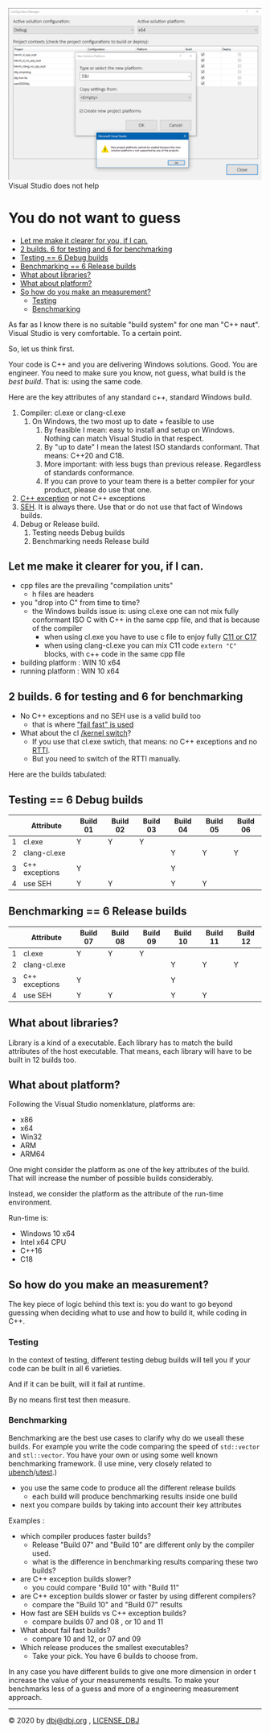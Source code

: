 
![vs](media/visualstudio_confusion.png)
Visual Studio does not help

<h1>You do not want to guess</h1>

- [Let me make it clearer for you, if I can.](#let-me-make-it-clearer-for-you-if-i-can)
- [2 builds. 6 for testing and 6 for benchmarking](#2-builds-6-for-testing-and-6-for-benchmarking)
- [Testing == 6 Debug builds](#testing--6-debug-builds)
- [Benchmarking == 6 Release builds](#benchmarking--6-release-builds)
- [What about libraries?](#what-about-libraries)
- [What about platform?](#what-about-platform)
- [So how do you make an measurement?](#so-how-do-you-make-an-measurement)
  - [Testing](#testing)
  - [Benchmarking](#benchmarking)

As far as I know there is no suitable "build system" for one man "C++ naut". Visual Studio is very comfortable. To a certain point.

So, let us think first.

Your code is C++ and you are delivering Windows solutions. Good. You are engineer. You need to make sure you know, not guess, what build is the *best build*. That is: using the same code. 

Here are the key attributes of any standard c++, standard Windows build.

1. Compiler: cl.exe or clang-cl.exe
   1. On Windows, the two most up to date + feasible to use
      1. By feasible I mean: easy to install and setup on Windows. Nothing can match Visual Studio in that respect.
      2. By "up to date" I mean the latest ISO standards conformant. That means: C++20 and C18.
      3. More important: with less bugs than previous release. Regardless of standards conformance.
      4. If you can prove to your team there is a better compiler for your product, please do use that one.
2. [C++ exception](http://www.open-std.org/jtc1/sc22/wg21/docs/papers/2019/p0709r4.pdf) or not C++ exceptions
3. [SEH](https://docs.microsoft.com/en-us/cpp/cpp/structured-exception-handling-c-cpp?view=msvc-160). It is always there. Use that or do not use that fact of Windows builds.
4. Debug or Release build. 
   1. Testing needs Debug builds
   2. Benchmarking needs Release build

## Let me make it clearer for you, if I can.

- cpp files are the prevailing "compilation units"
  - h files are headers 
- you "drop into C" from time to time?
  - the Windows builds issue is: using cl.exe one can not mix fully conformant ISO C with C++ in the same cpp file, and that is because of the compiler
    - when using cl.exe you have to use c file to enjoy fully [C11 or C17](https://docs.microsoft.com/en-us/cpp/build/reference/std-specify-language-standard-version?view=msvc-160)
    - when using clang-cl.exe you can mix C11 code `extern "C"` blocks, with c++ code in the same cpp file
- building platform : WIN 10 x64
- running  platform : WIN 10 x64

## 2 builds. 6 for testing and 6 for benchmarking

- No C++ exceptions and no SEH use is a valid build too
  - that is where ["fail fast" is used](https://docs.microsoft.com/en-us/cpp/intrinsics/fastfail?view=msvc-160#:~:text=The%20__fastfail%20intrinsic%20provides,to%20request%20immediate%20process%20termination.&text=After%20a%20fast%20fail%20request,then%20takes%20the%20appropriate%20action.)
- What about the cl [/kernel switch](https://docs.microsoft.com/en-us/cpp/build/reference/kernel-create-kernel-mode-binary?view=msvc-160)?
  - If you use that cl.exe swtich, that means: no C++ exceptions and no [RTTI](https://docs.microsoft.com/en-us/cpp/cpp/run-time-type-information?view=msvc-160). 
  - But you need to switch of the RTTI manually.

Here are the builds tabulated:

## Testing == 6 Debug builds


|   | Attribute      | Build 01| Build 02| Build 03| Build 04| Build 05| Build 06
|---|----------------|-------- |---------|---------|---------|---------|---------|
| 1 | cl.exe         | Y       | Y       | Y       |         |         |         |
| 2 | clang-cl.exe   |         |         |         |  Y      | Y       | Y       |
| 3 | c++ exceptions | Y       |         |         |  Y      |         |         |
| 4 | use SEH        | Y       | Y       |         |  Y      | Y       |         |


## Benchmarking == 6 Release builds


|   |  Attribute     | Build 07| Build 08| Build 09| Build 10| Build 11| Build 12
|---|----------------|-------- |---------|---------|---------|---------|---------|
| 1 | cl.exe         | Y       | Y       | Y       |         |         |         |
| 2 | clang-cl.exe   |         |         |         |  Y      | Y       | Y       |
| 3 | c++ exceptions | Y       |         |         |  Y      |         |         |
| 4 | use SEH        | Y       | Y       |         |  Y      | Y       |         |

## What about libraries?

Library is a kind of a executable. Each library has to match the build attributes of the host executable. That means, each library will have to be built in 12 builds too.

## What about platform?

Following the Visual Studio nomenklature, platforms are:

- x86
- x64
- Win32
- ARM
- ARM64

One might consider the platform as one of the key attributes of the build. That will increase the number of possible builds considerably.

Instead, we consider the platform as the attribute of the run-time environment.

Run-time is:

- Windows 10 x64
- Intel x64 CPU 
- C++16
- C18

## So how do you make an measurement?

The key piece of logic behind this text is: you do want to go beyond guessing when deciding what to use and how to build it, while coding in C++. 

### Testing

In the context of testing, different testing debug builds will tell you if your code can be built in all 6 varieties. 

And if it can be built, will it fail at runtime.

By no means first test then measure.

### Benchmarking

Benchmarking are the best use cases to clarify why do we useall these builds. For example you write the code comparing the speed of `std::vector` and `stl::vector`. You have your own or using some well known benchmarking framework. (I use mine, very closely related to [ubench](https://github.com/sheredom/ubench.h)/[utest](https://github.com/sheredom/utest.h).)

- you use the same code to produce all the different release builds
  - each build will produce benchmarking results inside one build
- next you compare builds by taking into account their key attributes

Examples :  

- which compiler produces faster builds?
  - Release "Build 07" and "Build 10" are different only by the compiler used. 
  - what is the difference in benchmarking results comparing these two builds?
- are C++ exception builds slower?
  - you could compare "Build 10" with "Build 11"
- are C++ exception builds slower or faster by using different compilers?
   - compare the "Build 10" and "Build 07" results
- How fast are SEH builds vs C++ exception builds?
  - compare builds 07 and 08 , or 10 and 11
- What about fail fast builds?
  - compare 10 and 12, or 07 and 09
- Which release produces the smallest executables?
  - Take your pick. You have 6 builds to choose from.

In any case you have different builds to give one more dimension in order t increase the value of your measurements results. To make your benchmarks less of a guess and more of a engineering measurement approach.

---
&copy; 2020 by dbj@dbj.org , [LICENSE_DBJ](https://dbj.org/license_dbj)

